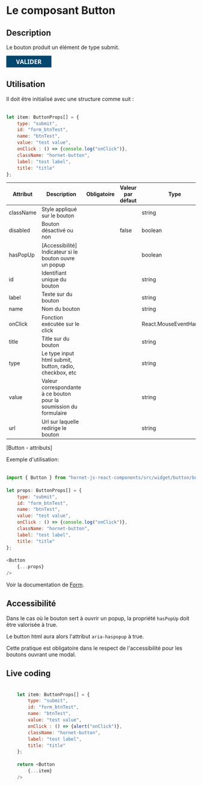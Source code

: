 # Le composant Button

## Description 

Le bouton produit un élément de type submit.

![bouton](../sources/button/bouton.png)

## Utilisation

Il doit être initialisé avec une structure comme suit :

```javascript

let item: ButtonProps[] = {
    type: "submit",
    id: "form_btnTest",
    name: "btnTest",
    value: "test value",
    onClick : () => {console.log("onClick")},
    className: "hornet-button",
    label: "test label",
    title: "title"
};

```

| Attribut   | Description                                                       | Obligatoire | Valeur par défaut | Type |
| --------- | ------------------------------------------------------------------ |-------------|------------------ |------|
| className | Style appliqué sur le bouton                                       |             |                   | string     |
| disabled  | Bouton désactivé ou non                                            |             | false             | boolean     |
| hasPopUp  | [Accessibilité] Indicateur si le bouton ouvre un popup             |             |                   | boolean     |
| id        | Identifiant unique du bouton                                       |             |                   | string     |
| label     | Texte sur du bouton                                                |             |                   | string     |
| name      | Nom du bouton                                                      |             |                   | string     |
| onClick   | Fonction exécutée sur le click                                     |             |                   | React.MouseEventHandler<HTMLElement>     |
| title     | Title sur du bouton                                                |             |                   | string     |
| type      | Le type input html submit, button, radio, checkbox, etc            |             |                   | string     |
| value     | Valeur correspondante à ce bouton pour la soumission du formulaire |             |                   | string     |
| url       | Url sur laquelle redirige le bouton                                |             |                   | string     |
[Button - attributs]

Exemple d'utilisation:

```javascript

import { Button } from "hornet-js-react-components/src/widget/button/button";

let props: ButtonProps[] = {
    type: "submit",
    id: "form_btnTest",
    name: "btnTest",
    value: "test value",
    onClick : () => {console.log("onClick")},
    className: "hornet-button",
    label: "test label",
    title: "title"
};

<Button
    {...props}
/>
```


Voir la documentation de [Form](../Layouts/Form.md).

## Accessibilité

Dans le cas où le bouton sert à ouvrir un popup, la propriété `hasPopUp` doit être valorisée à true.

Le button html aura alors l'attribut `aria-haspopup` à true.

Cette pratique est obligatoire dans le respect de l'accessibilité pour les boutons ouvrant une modal.

## Live coding

```javascript showroom

    let item: ButtonProps[] = {
        type: "submit",
        id: "form_btnTest",
        name: "btnTest",
        value: "test value",
        onClick : () => {alert("onClick")},
        className: "hornet-button",
        label: "test label",
        title: "title"
    };

    return <Button
        {...item}
    />
    
```
